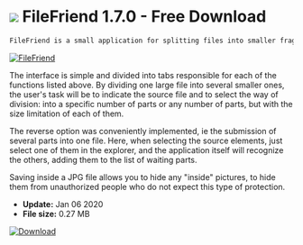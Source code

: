 # ![](https://cdn.softexe.net/static/icon/9/filefriend-10245.png) FileFriend 1.7.0 - Free Download

```sh
FileFriend is a small application for splitting files into smaller fragments (and vice versa), encrypting them and saving other files inside photos in JPG format.
```
[![FileFriend](https://gallery.dpcdn.pl/imgc/Tools/75162/g_-_420x350_1.5_-_x20170408181031_0.png)](https://softexe.net/win/security-privacy/other/filefriend:pRbde.html)

The interface is simple and divided into tabs responsible for each of the functions listed above. By dividing one large file into several smaller ones, the user's task will be to indicate the source file and to select the way of division: into a specific number of parts or any number of parts, but with the size limitation of each of them.
 
 The reverse option was conveniently implemented, ie the submission of several parts into one file. Here, when selecting the source elements, just select one of them in the explorer, and the application itself will recognize the others, adding them to the list of waiting parts.
 
 Saving inside a JPG file allows you to hide any "inside" pictures, to hide them from unauthorized people who do not expect this type of protection.


- **Update:** Jan 06 2020
- **File size:** 0.27 MB

[![Download](https://cdn.softexe.net/static/img/download.png)](https://softexe.net/win/security-privacy/other/filefriend:pRbde.html)

